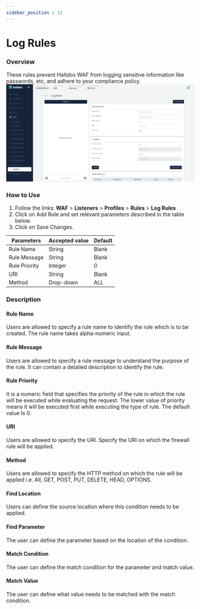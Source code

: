 ```yaml
---
sidebar_position : 12
---
```

# Log Rules
   
### Overview
   
These rules prevent Haltdos WAF from logging sensitive information like passwords, etc, and adhere to your compliance policy. 
![Log Rules](/img/waf/v2/log_rules.png)
   
### How to Use
1. Follow the links: **WAF** > **Listeners** >  **Profiles** > **Rules** > **Log Rules**
2. Click on Add Rule and set relevant parameters described in the table below.
3. Click on Save Changes.
   
| Parameters    | Accepted value |  Default |
|---------------|----------------|----------|
| Rule Name     | String         | Blank    |
| Rule Message  | String         | Blank    |
| Rule Priority | Integer        | 0        |
| URI           | String         | Blank    |
| Method        | Drop-down      | ALL      |
   
### Description

#### Rule Name
Users are allowed to specify a rule name to identify the rule which is to be created. The rule name takes alpha-numeric input.

#### Rule Message
Users are allowed to specify a rule message to understand the purpose of the rule. It can contain a detailed description to identify the rule.

#### Rule Priority
It is a numeric field that specifies the priority of the rule in which the rule will be executed while evaluating the request. The lower value of priority means it will be executed first while executing the type of rule. The default value Is 0. 

#### URI
Users are allowed to specify the URI. Specify the URI on which the firewall rule will be applied.

#### Method
Users are allowed to specify the HTTP method on which the rule will be applied i.e. All, GET, POST, PUT, DELETE, HEAD, OPTIONS.

#### Find Location
Users can define the source location where this condition needs to be applied.

#### Find Parameter
The user can define the parameter based on the location of the condition.

#### Match Condition
The user can define the match condition for the parameter and match value.

#### Match Value
The user can define what value needs to be matched with the match condition.



